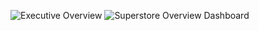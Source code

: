 ![Executive Overview](https://github.com/user-attachments/assets/a55f9264-0f57-47f4-a5f6-671857f88d12)
![Superstore Overview Dashboard](https://public.tableau.com/views/ExecutiveOverview_17382780566890/ExecutiveOverview?:language=en-US&:sid=&:redirect=auth&:display_count=n&:origin=viz_share_link)
